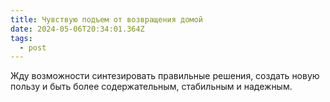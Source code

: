 ```yaml
---
title: Чувствую подъем от возвращения домой
date: 2024-05-06T20:34:01.364Z
tags:
  - post
---
```

Жду возможности синтезировать правильные решения, создать новую пользу и быть более содержательным, стабильным и надежным.